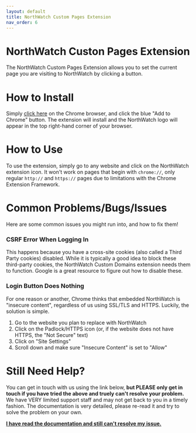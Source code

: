 ```yaml
---
layout: default
title: NorthWatch Custom Pages Extension
nav_order: 6
---
```

# NorthWatch Custon Pages Extension
The NorthWatch Custom Pages Extension allows you to set the current page you are visiting to NorthWatch by clicking a button.

# How to Install
Simply [click here](https://chrome.google.com/webstore/detail/northwatch-custom-domains/onhieidabjneklojafnkfgplmjendjbe) on the Chrome browser, and click the blue "Add to Chrome" button.  The extension will install and the NorthWatch logo will appear in the top right-hand corner of your browser.

# How to Use
To use the extension, simply go to any website and click on the NorthWatch extension icon.  It won't work on pages that begin with `chrome://`, only regular `http://` and `https://` pages due to limitations with the Chrome Extension Framework.

# Common Problems/Bugs/Issues
Here are some common issues you might run into, and how to fix them!

### CSRF Error When Logging In
This happens because you have a cross-site cookies (also called a Third Party cookies) disabled.  While it is typically a good idea to block these third-party cookies, the NorthWatch Custom Domains extension needs them to function.  Google is a great resource to figure out how to disable these.

### Login Button Does Nothing
For one reason or another, Chrome thinks that embedded NorthWatch is "insecure content", regardless of us using SSL/TLS and HTTPS.  Luckily, the solution is simple.
1. Go to the website you plan to replace with NorthWatch
2. Click on the Padlock/HTTPS icon (or, if the website does not have HTTPS, the "Not Secure" text)
3. Click on "Site Settings"
4. Scroll down and make sure "Insecure Content" is set to "Allow"

# Still Need Help?
You can get in touch with us using the link below, **but PLEASE only get in touch if you have tried the above and truely can't resolve your problem.**  We have VERY limited support staff and may not get back to you in a timely fashion.  The documentation is very detailed, please re-read it and try to solve the problem on your own.

**[I have read the documentation and still can't resolve my issue.](https://docs.northwatchbank.com/docs/getting-help.html)**
